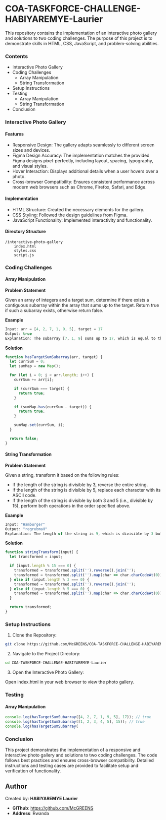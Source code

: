 

# COA-TASKFORCE-CHALLENGE-HABIYAREMYE-Laurier

This repository contains the implementation of an interactive photo gallery and solutions to two coding challenges. The purpose of this project is to demonstrate skills in HTML, CSS, JavaScript, and problem-solving abilities.

### Contents

* Interactive Photo Gallery
* Coding Challenges
    * Array Manipulation
    * String Transformation
* Setup Instructions
* Testing
    * Array Manipulation
    * String Transformation
* Conclusion

### Interactive Photo Gallery

#### Features

* Responsive Design: The gallery adapts seamlessly to different screen sizes and devices.
* Figma Design Accuracy: The implementation matches the provided Figma designs pixel-perfectly, including layout, spacing, typography, and visual styles.
* Hover Interaction: Displays additional details when a user hovers over a photo.
* Cross-browser Compatibility: Ensures consistent performance across modern web browsers such as Chrome, Firefox, Safari, and Edge.

#### Implementation

* HTML Structure: Created the necessary elements for the gallery.
* CSS Styling: Followed the design guidelines from Figma.
* JavaScript Functionality: Implemented interactivity and functionality.

#### Directory Structure

```
/interactive-photo-gallery
    index.html
    styles.css
    script.js
```

### Coding Challenges

#### Array Manipulation

**Problem Statement**

Given an array of integers and a target sum, determine if there exists a contiguous subarray within the array that sums up to the target. Return true if such a subarray exists, otherwise return false.

**Example**

```javascript
Input: arr = [4, 2, 7, 1, 9, 5], target = 17
Output: true
Explanation: The subarray [7, 1, 9] sums up to 17, which is equal to the target.
```

**Solution**

```javascript
function hasTargetSumSubarray(arr, target) {
  let currSum = 0;
  let sumMap = new Map();

  for (let i = 0; i < arr.length; i++) {
    currSum += arr[i];

    if (currSum === target) {
      return true;
    }

    if (sumMap.has(currSum - target)) {
      return true;
    }

    sumMap.set(currSum, i);
  }

  return false;
}
```

#### String Transformation

**Problem Statement**

Given a string, transform it based on the following rules:

* If the length of the string is divisible by 3, reverse the entire string.
* If the length of the string is divisible by 5, replace each character with its ASCII code.
* If the length of the string is divisible by both 3 and 5 (i.e., divisible by 15), perform both operations in the order specified above.

**Example**

```javascript
Input: "Hamburger"
Output: "regrubmaH"
Explanation: The length of the string is 9, which is divisible by 3 but not by 5 or 15. Therefore, the string is reversed, resulting in "regrubmaH".
```

**Solution**

```javascript
function stringTransform(input) {
  let transformed = input;

  if (input.length % 15 === 0) {
    transformed = transformed.split('').reverse().join('');
    transformed = transformed.split('').map(char => char.charCodeAt(0)).join(' ');
  } else if (input.length % 3 === 0) {
    transformed = transformed.split('').reverse().join('');
  } else if (input.length % 5 === 0) {
    transformed = transformed.split('').map(char => char.charCodeAt(0)).join(' ');
  }

  return transformed;
}
```

### Setup Instructions

1. Clone the Repository:

```sh
git clone https://github.com/McGREENS/COA-TASKFORCE-CHALLENGE-HABIYAREMYE-Laurier.git
```

2. Navigate to the Project Directory:

```sh
cd COA-TASKFORCE-CHALLENGE-HABIYAREMYE-Laurier
```

3. Open the Interactive Photo Gallery:

Open index.html in your web browser to view the photo gallery.

### Testing

#### Array Manipulation

```javascript
console.log(hasTargetSumSubarray([4, 2, 7, 1, 9, 5], 17)); // true
console.log(hasTargetSumSubarray([1, 2, 3, 4, 5], 15)); // true
console.log(hasTargetSumSubarray(
```

### Conclusion
This project demonstrates the implementation of a responsive and interactive photo gallery and solutions to two coding challenges. The code follows best practices and ensures cross-browser compatibility. Detailed instructions and testing cases are provided to facilitate setup and verification of functionality.

## Author
Created by: **HABIYAREMYE Laurier**
- **GIThub**: https://github.com/McGREENS
- **Address**: Rwanda

